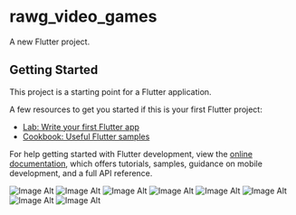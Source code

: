 # rawg_video_games

A new Flutter project.

## Getting Started

This project is a starting point for a Flutter application.

A few resources to get you started if this is your first Flutter project:

- [Lab: Write your first Flutter app](https://docs.flutter.dev/get-started/codelab)
- [Cookbook: Useful Flutter samples](https://docs.flutter.dev/cookbook)

For help getting started with Flutter development, view the
[online documentation](https://docs.flutter.dev/), which offers tutorials,
samples, guidance on mobile development, and a full API reference.

 ![Image Alt](https://github.com/andrisilaban/rawg_video_games/blob/main/home.png)
 ![Image Alt](https://github.com/andrisilaban/rawg_video_games/blob/main/home_dark.png)
 ![Image Alt](https://github.com/andrisilaban/rawg_video_games/blob/main/detail.png)
 ![Image Alt](https://github.com/andrisilaban/rawg_video_games/blob/main/detail_dark.png)
 ![Image Alt](https://github.com/andrisilaban/rawg_video_games/blob/main/favorite_games.png)
 ![Image Alt](https://github.com/andrisilaban/rawg_video_games/blob/main/favorite_games_dark.png)
 ![Image Alt](https://github.com/andrisilaban/rawg_video_games/blob/main/search.png)
 ![Image Alt](https://github.com/andrisilaban/rawg_video_games/blob/main/search_dark.png)
